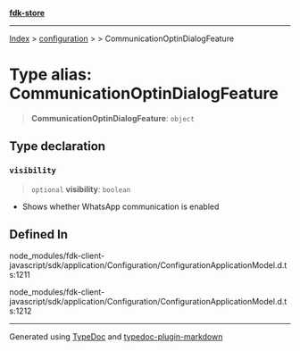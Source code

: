 [**fdk-store**](../../../README.md)
***

[Index](../../../API.md) > [configuration](../../README.md) > [<internal>](../README.md) > CommunicationOptinDialogFeature

# Type alias: CommunicationOptinDialogFeature

> **CommunicationOptinDialogFeature**: `object`

## Type declaration

### `visibility`

> `optional` **visibility**: `boolean`

- Shows whether WhatsApp communication is enabled

## Defined In

node\_modules/fdk-client-javascript/sdk/application/Configuration/ConfigurationApplicationModel.d.ts:1211

node\_modules/fdk-client-javascript/sdk/application/Configuration/ConfigurationApplicationModel.d.ts:1212

***
Generated using [TypeDoc](https://typedoc.org/) and [typedoc-plugin-markdown](https://www.npmjs.com/package/typedoc-plugin-markdown)
